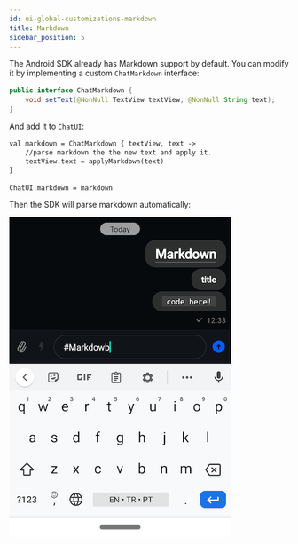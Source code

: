 ```yaml
---
id: ui-global-customizations-markdown
title: Markdown
sidebar_position: 5
---
```


The Android SDK already has Markdown support by default. You can modify it by implementing a custom `ChatMarkdown` interface:

```Java
public interface ChatMarkdown {
    void setText(@NonNull TextView textView, @NonNull String text);
}
```

And add it to `ChatUI`:

```
val markdown = ChatMarkdown { textView, text ->
    //parse markdown the the new text and apply it.
    textView.text = applyMarkdown(text)
}

ChatUI.markdown = markdown
```

Then the SDK will parse markdown automatically:

![mardown messages](../../../assets/markdown_support.png)
